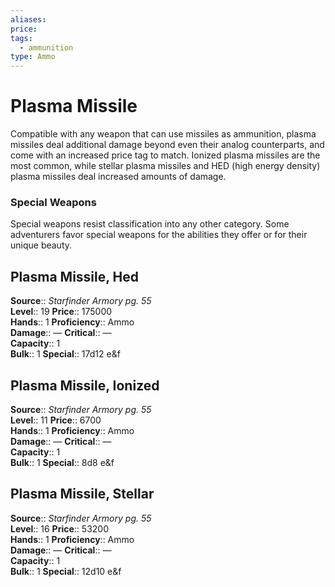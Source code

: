 ```yaml
---
aliases: 
price: 
tags:
  - ammunition
type: Ammo
---
```


# Plasma Missile

Compatible with any weapon that can use missiles as ammunition, plasma missiles deal additional damage beyond even their analog counterparts, and come with an increased price tag to match. Ionized plasma missiles are the most common, while stellar plasma missiles and HED (high energy density) plasma missiles deal increased amounts of damage.

### Special Weapons

Special weapons resist classification into any other category. Some adventurers favor special weapons for the abilities they offer or for their unique beauty.  

## Plasma Missile, Hed

**Source**:: _Starfinder Armory pg. 55_  
**Level**:: 19
**Price**:: 175000  
**Hands**:: 1
**Proficiency**:: Ammo  
**Damage**:: —
**Critical**:: —  
**Capacity**:: 1  
**Bulk**:: 1
**Special**:: 17d12 e&f

## Plasma Missile, Ionized

**Source**:: _Starfinder Armory pg. 55_  
**Level**:: 11
**Price**:: 6700  
**Hands**:: 1
**Proficiency**:: Ammo  
**Damage**:: —
**Critical**:: —  
**Capacity**:: 1  
**Bulk**:: 1
**Special**:: 8d8 e&f

## Plasma Missile, Stellar

**Source**:: _Starfinder Armory pg. 55_  
**Level**:: 16
**Price**:: 53200  
**Hands**:: 1
**Proficiency**:: Ammo  
**Damage**:: —
**Critical**:: —  
**Capacity**:: 1  
**Bulk**:: 1
**Special**:: 12d10 e&f
